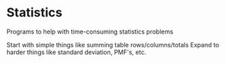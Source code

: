 # Statistics
Programs to help with time-consuming statistics problems

Start with simple things like summing table rows/columns/totals
Expand to harder things like standard deviation, PMF's, etc.
